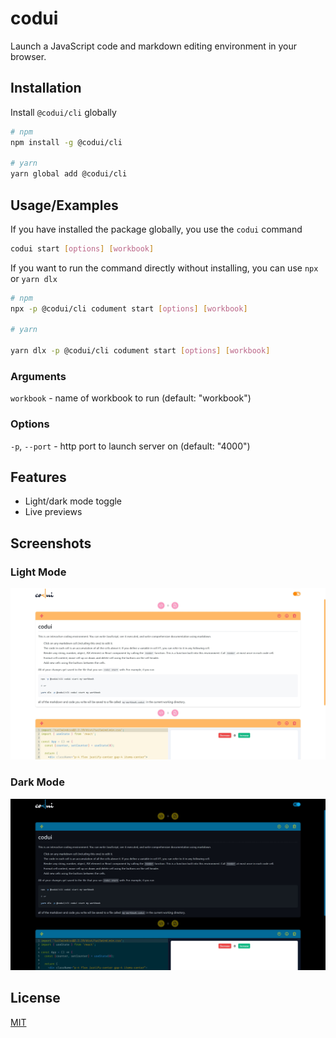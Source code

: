 # codui

Launch a JavaScript code and markdown editing environment in your browser.

## Installation

Install `@codui/cli` globally

```bash
# npm
npm install -g @codui/cli

# yarn
yarn global add @codui/cli
```

## Usage/Examples

If you have installed the package globally, you use the `codui` command

```bash
codui start [options] [workbook]
```

If you want to run the command directly without installing, you can use `npx` or `yarn dlx`

```bash
# npm
npx -p @codui/cli codument start [options] [workbook]

# yarn

yarn dlx -p @codui/cli codument start [options] [workbook]
```

### Arguments

`workbook` - name of workbook to run (default: "workbook")

### Options

`-p`, `--port` - http port to launch server on (default: "4000")

## Features

- Light/dark mode toggle
- Live previews

## Screenshots

### Light Mode

![Light Screenshot](packages/cli/assets/screenshot-light.jpeg)

### Dark Mode

![Dark Screenshot](packages/cli/assets/screenshot-dark.jpeg)

## License

[MIT](LICENSE)
